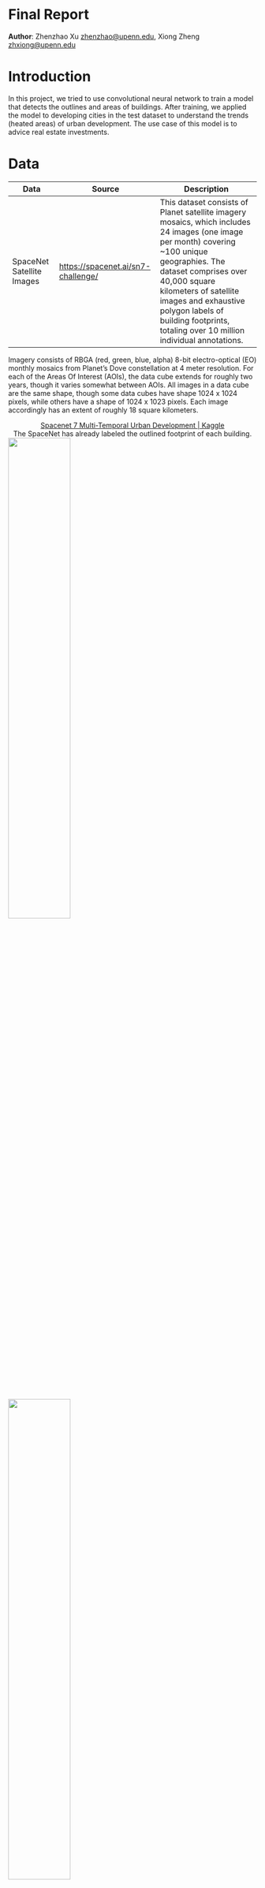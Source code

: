 # Final Report

**Author**: Zhenzhao Xu zhenzhao@upenn.edu, Xiong Zheng zhxiong@upenn.edu 

# Introduction

In this project, we tried to use convolutional neural network to train a model that detects the outlines and areas of buildings. After training, we applied the model to developing cities in the test dataset to understand the trends (heated areas) of urban development. The use case of this model is to advice real estate investments.

# Data

| Data                      | Source                             | Description                                                                                                                                                                                                                                                                                                                |
| ------------------------- | ---------------------------------- | -------------------------------------------------------------------------------------------------------------------------------------------------------------------------------------------------------------------------------------------------------------------------------------------------------------------------- |
| SpaceNet Satellite Images | https://spacenet.ai/sn7-challenge/ | This dataset consists of Planet satellite imagery mosaics, which includes 24 images (one image per month) covering ~100 unique geographies. The dataset comprises over 40,000 square kilometers of satellite images and exhaustive polygon labels of building footprints, totaling over 10 million individual annotations. |

Imagery consists of RBGA (red, green, blue, alpha) 8-bit electro-optical (EO) monthly mosaics from Planet’s Dove constellation at 4 meter resolution. For each of the Areas Of Interest (AOIs), the data cube extends for roughly two years, though it varies somewhat between AOIs. All images in a data cube are the same shape, though some data cubes have shape 1024 x 1024 pixels, while others have a shape of 1024 x 1023 pixels. Each image accordingly has an extent of roughly 18 square kilometers.

<center><a href="https://www.kaggle.com/datasets/amerii/spacenet-7-multitemporal-urban-development">Spacenet 7 Multi-Temporal Urban Development | Kaggle</a><br>The SpaceNet has already labeled the outlined footprint of each building.</center>

<img src="https://raw.githubusercontent.com/ShaunZhxiong/ImgGarage/main/ShaunZhxiong/ImgGarage/img/sn7_gif.gif" width=50%>

<img src="https://raw.githubusercontent.com/ShaunZhxiong/ImgGarage/main/ShaunZhxiong/ImgGarage/img/image-20220429223103611.png" width=50%>

​    There are 1408 regions in the data. Within each region, there are a high-resolution images (1024*1024 RGB) and a GeoJson file with geometry attributes of buildings. Some images have the shape of 1023 * 1023 instead of 1024 * 1024. So to format the data, we enlarge all images into 1024 * 1024 pixels by filling black pixels to the right and bottom edges of those images. We don't have to do the same change to GeoJson, with its coordinates starting at the upper left point of the image. So it fits well with those modified satellite images.

```python
def imagePathToArray(path):
  # read satellite img as numpy array
  image = Image.open(path)
  image = np.array(image)[:,:,:3]
  # fill black pixels to the right and bottom edges of 1023*1023 images
  zeros = np.zeros((1024,1024,3), dtype=np.uint8)
  zeros[:image.shape[0],:image.shape[1],:] = image
  return zeros
```

​    And to make the training process efficient, we split each `Satellite Image` and `Building Masks` (1024 * 1024) to 16 images (256 * 256).

```python
def splitArray(arr, splitNum=4):
  # split the image into smaller chunks
  return [np.hsplit(x, splitNum) for x in np.vsplit(arr,splitNum)]
```

# Methods

Based on the use case, we choose U-Net as the model for image segmentation, the concept is shown as follows:

<img src="https://raw.githubusercontent.com/ShaunZhxiong/ImgGarage/main/ShaunZhxiong/ImgGarage/img/image-20220416152209812.png" width=60%>

*Reference: [U-Net: Convolutional Networks for Biomedical Image Segmentation](https://arxiv.org/pdf/1505.04597.pdf)*



### Structure

| Layer | Name                   | Type               | Shape                 |
| -----:|:---------------------- |:------------------ |:--------------------- |
| 0     | input_1                | InputLayer         | [(None, 256, 256, 3)] |
| 1     | conv2d                 | Conv2D             | (None, 128, 128, 32)  |
| 2     | batch_normalization    | BatchNormalization | (None, 128, 128, 32)  |
| 3     | activation             | Activation         | (None, 128, 128, 32)  |
| 4     | activation_1           | Activation         | (None, 128, 128, 32)  |
| 5     | separable_conv2d       | SeparableConv2D    | (None, 128, 128, 64)  |
| 6     | batch_normalization_1  | BatchNormalization | (None, 128, 128, 64)  |
| 7     | activation_2           | Activation         | (None, 128, 128, 64)  |
| 8     | separable_conv2d_1     | SeparableConv2D    | (None, 128, 128, 64)  |
| 9     | batch_normalization_2  | BatchNormalization | (None, 128, 128, 64)  |
| 10    | max_pooling2d          | MaxPooling2D       | (None, 64, 64, 64)    |
| 11    | conv2d_1               | Conv2D             | (None, 64, 64, 64)    |
| 12    | add                    | Add                | (None, 64, 64, 64)    |
| 13    | activation_3           | Activation         | (None, 64, 64, 64)    |
| 14    | separable_conv2d_2     | SeparableConv2D    | (None, 64, 64, 128)   |
| 15    | batch_normalization_3  | BatchNormalization | (None, 64, 64, 128)   |
| 16    | activation_4           | Activation         | (None, 64, 64, 128)   |
| 17    | separable_conv2d_3     | SeparableConv2D    | (None, 64, 64, 128)   |
| 18    | batch_normalization_4  | BatchNormalization | (None, 64, 64, 128)   |
| 19    | max_pooling2d_1        | MaxPooling2D       | (None, 32, 32, 128)   |
| 20    | conv2d_2               | Conv2D             | (None, 32, 32, 128)   |
| 21    | add_1                  | Add                | (None, 32, 32, 128)   |
| 22    | activation_5           | Activation         | (None, 32, 32, 128)   |
| 23    | separable_conv2d_4     | SeparableConv2D    | (None, 32, 32, 256)   |
| 24    | batch_normalization_5  | BatchNormalization | (None, 32, 32, 256)   |
| 25    | activation_6           | Activation         | (None, 32, 32, 256)   |
| 26    | separable_conv2d_5     | SeparableConv2D    | (None, 32, 32, 256)   |
| 27    | batch_normalization_6  | BatchNormalization | (None, 32, 32, 256)   |
| 28    | max_pooling2d_2        | MaxPooling2D       | (None, 16, 16, 256)   |
| 29    | conv2d_3               | Conv2D             | (None, 16, 16, 256)   |
| 30    | add_2                  | Add                | (None, 16, 16, 256)   |
| 31    | activation_7           | Activation         | (None, 16, 16, 256)   |
| 32    | conv2d_transpose       | Conv2DTranspose    | (None, 16, 16, 256)   |
| 33    | batch_normalization_7  | BatchNormalization | (None, 16, 16, 256)   |
| 34    | activation_8           | Activation         | (None, 16, 16, 256)   |
| 35    | conv2d_transpose_1     | Conv2DTranspose    | (None, 16, 16, 256)   |
| 36    | batch_normalization_8  | BatchNormalization | (None, 16, 16, 256)   |
| 37    | up_sampling2d_1        | UpSampling2D       | (None, 32, 32, 256)   |
| 38    | up_sampling2d          | UpSampling2D       | (None, 32, 32, 256)   |
| 39    | conv2d_4               | Conv2D             | (None, 32, 32, 256)   |
| 40    | add_3                  | Add                | (None, 32, 32, 256)   |
| 41    | activation_9           | Activation         | (None, 32, 32, 256)   |
| 42    | conv2d_transpose_2     | Conv2DTranspose    | (None, 32, 32, 128)   |
| 43    | batch_normalization_9  | BatchNormalization | (None, 32, 32, 128)   |
| 44    | activation_10          | Activation         | (None, 32, 32, 128)   |
| 45    | conv2d_transpose_3     | Conv2DTranspose    | (None, 32, 32, 128)   |
| 46    | batch_normalization_10 | BatchNormalization | (None, 32, 32, 128)   |
| 47    | up_sampling2d_3        | UpSampling2D       | (None, 64, 64, 256)   |
| 48    | up_sampling2d_2        | UpSampling2D       | (None, 64, 64, 128)   |
| 49    | conv2d_5               | Conv2D             | (None, 64, 64, 128)   |
| 50    | add_4                  | Add                | (None, 64, 64, 128)   |
| 51    | activation_11          | Activation         | (None, 64, 64, 128)   |
| 52    | conv2d_transpose_4     | Conv2DTranspose    | (None, 64, 64, 64)    |
| 53    | batch_normalization_11 | BatchNormalization | (None, 64, 64, 64)    |
| 54    | activation_12          | Activation         | (None, 64, 64, 64)    |
| 55    | conv2d_transpose_5     | Conv2DTranspose    | (None, 64, 64, 64)    |
| 56    | batch_normalization_12 | BatchNormalization | (None, 64, 64, 64)    |
| 57    | up_sampling2d_5        | UpSampling2D       | (None, 128, 128, 128) |
| 58    | up_sampling2d_4        | UpSampling2D       | (None, 128, 128, 64)  |
| 59    | conv2d_6               | Conv2D             | (None, 128, 128, 64)  |
| 60    | add_5                  | Add                | (None, 128, 128, 64)  |
| 61    | activation_13          | Activation         | (None, 128, 128, 64)  |
| 62    | conv2d_transpose_6     | Conv2DTranspose    | (None, 128, 128, 32)  |
| 63    | batch_normalization_13 | BatchNormalization | (None, 128, 128, 32)  |
| 64    | activation_14          | Activation         | (None, 128, 128, 32)  |
| 65    | conv2d_transpose_7     | Conv2DTranspose    | (None, 128, 128, 32)  |
| 66    | batch_normalization_14 | BatchNormalization | (None, 128, 128, 32)  |
| 67    | up_sampling2d_7        | UpSampling2D       | (None, 256, 256, 64)  |
| 68    | up_sampling2d_6        | UpSampling2D       | (None, 256, 256, 32)  |
| 69    | conv2d_7               | Conv2D             | (None, 256, 256, 32)  |
| 70    | add_6                  | Add                | (None, 256, 256, 32)  |
| 71    | conv2d_8               | Conv2D             | (None, 256, 256, 2)   |
|       | Total param: 2,058,690 |                    |                       |

The





# Results

​In this project, we try to use convolutional neural network to train the model and detect the outlines and areas of buildings. The use case of this model is to advice the real estate investment. With the UNet structure, our Method One has achieved convincing results of detecting building outlines. So we stick to the Method One and try to tune the parameter to achieve a better learning and predicting effect, instead of settle for using the alternative Method Two. The parameters we finally used in the model are listed as follows.

```python
epochs = 35
batch_size=10
optimizer="rmsprop"
loss="sparse_categorical_crossentropy"
```

The training process is shown as follows. SHOULD BE REPLACED. We can see from the plot that, as the number of epochs increases, the accuracy of the model steadily increases and the loss steadily decreases. However, because of the limitation of the computing power, we stopped at 35 epochs.

<img src="https://raw.githubusercontent.com/ShaunZhxiong/ImgGarage/main/ShaunZhxiong/ImgGarage/img/image-20220429221108020.png" width=70%>

The final result is shown below. We can see that the model really does a great job, and its accuracy is beyond our expectations. The model not only distinguishs the building outlines clearly, but also tells the difference between rural land and urban area. **(What does this mean?)** The final accuracy on the testing dataset is 95.92%. 

<img src="https://raw.githubusercontent.com/ShaunZhxiong/ImgGarage/main/ShaunZhxiong/ImgGarage/img/rural.png" width=70%>

<img src="https://raw.githubusercontent.com/ShaunZhxiong/ImgGarage/main/ShaunZhxiong/ImgGarage/img/urban.png" width=70%>

*From left to right: x test, y test, prediction*

​After obtaining a satisfying model, we applied the model to our use case that is to detect the urban development trends in a developing country. Therefore, we selected 25 months of satellite images in Asunción, the capital city of Paraguay. The city experienced a fast development in the past decade. And we apply the model on these images to see the urban development from January 2018 to January 2021. The predictions of each year is shown below. One thing that needs to be noted is that the images below is actually the concatenation of 16 model outputs. (The resolution of each images is 1028\*1028, while the resolution of the input/output of the model is 256\*256).

<img src="https://raw.githubusercontent.com/ShaunZhxiong/ImgGarage/main/ShaunZhxiong/ImgGarage/img/2018_01.jpg" width=70%>

<img src="https://raw.githubusercontent.com/ShaunZhxiong/ImgGarage/main/ShaunZhxiong/ImgGarage/img/2019_01.jpg" width=70%>

<img src="https://raw.githubusercontent.com/ShaunZhxiong/ImgGarage/main/ShaunZhxiong/ImgGarage/img/2020_01.jpg" width=70%>

The result shows that in the past 25 months, increased density, broadened built environment boundaries, and less green lands can be observed in Asunción. Additionally, the west side on the image is experiencing a tenser development.

<img src="./img/plot.png" width=70%>

# Discussion

Discuss the results of your approach.

Did your machine learning method perform as expected? Why or why not? 

From what we discuss above, we believe it is safe to say that the model really does a great job. The Unet structure works perfectly as expected. The downsampling and upsampling process enable the model successfully distinguish the buildings from other elements with a test accuracy of over 95.9%. 

The architecture...

Did you solve your original problem? 

How might your results be practically useful or applicable? 

Also make sure to discuss any other approaches you tried, and why they were not successful
